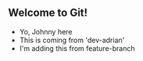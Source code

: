 ## Welcome to Git!

- Yo, Johnny here
- This is coming from 'dev-adrian'
- I'm adding this from feature-branch
